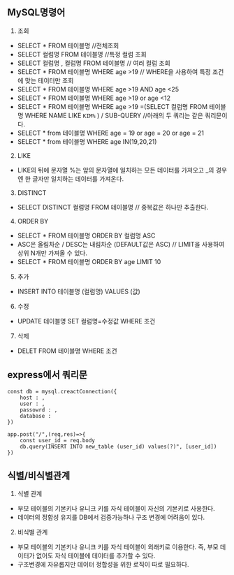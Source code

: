 ## **MySQL명령어**

1. 조회

- SELECT \* FROM 테이블명 //전체조회
- SELECT 컬럼명 FROM 테이블명 //특정 컬럼 조회
- SELECT 컬럼명 , 컬럼명 FROM 테이블명 // 여러 컬럼 조회
- SELECT \* FROM 테이블명 WHERE age >19 // WHERE을 사용하여 특정 조건에 맞는 테이터만 조회
- SELECT \* FROM 테이블명 WHERE age >19 AND age <25
- SELECT \* FROM 테이블명 WHERE age >19 or age <12
- SELECT \* FROM 테이블명 WHERE age >19 =(SELECT 컬럼명 FROM 테이블명 WHERE NAME LIKE `KIM%` ) / SUB-QUERY
  //아래의 두 쿼리는 같은 쿼리문이다.
- SELECT \* from 테이블명 WHERE age = 19 or age = 20 or age = 21
- SELECT \* from 테이블명 WHERE age IN(19,20,21)

2. LIKE

- LIKE의 뒤에 문자열 %는 앞의 문자열에 일치하는 모든 데이터를 가져오고 \_의 경우엔 한 글자만 일치하는 데이터를 가져온다.

3. DISTINCT

- SELECT DISTINCT 컬럼명 FROM 테이블명 // 중복값은 하나만 추출한다.

4. ORDER BY

- SELECT \* FROM 테이블명 ORDER BY 컬럼명 ASC
- ASC은 올림차순 / DESC는 내림차순 (DEFAULT값은 ASC)
  // LIMIT을 사용하여 상위 N개만 가져올 수 있다.
- SELECT \* FROM 테이블명 ORDER BY age LIMIT 10

5. 추가

- INSERT INTO 테이블명 (컬럼명) VALUES (값)

6. 수정

- UPDATE 테이블명 SET 컬럼명=수정값 WHERE 조건

7. 삭제

- DELET FROM 테이블명 WHERE 조건

## **express에서 쿼리문**

```
const db = mysql.creactConnection({
    host : ,
    user : ,
    passowrd : ,
    database :
})

app.post("/",(req,res)=>{
    const user_id = req.body
    db.query(INSERT INTO new_table (user_id) values(?)", [user_id])
})
```

## **식별/비식별관계**

1. 식별 관계

- 부모 테이블의 기본키나 유니크 키를 자식 테이블이 자신의 기본키로 사용한다.
- 데이터의 정합성 유지를 DB에서 검증가능하나 구조 변경에 어려움이 있다.

2. 비식별 관계

- 부모 테이블의 기본키나 유니크 키를 자식 테이블이 외래키로 이용한다. 즉, 부모 데이터가 없어도 자식 테이블에 데이터를 추가할 수 있다.
- 구조변경에 자유롭지만 데이터 정합성을 위한 로직이 따로 필요하다.
